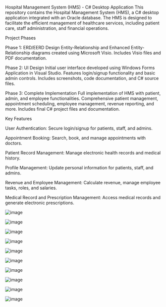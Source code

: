 Hospital Management System (HMS) - C# Desktop Application
This repository contains the Hospital Management System (HMS), a C# desktop application integrated with an Oracle database. The HMS is designed to facilitate the efficient management of healthcare services, including patient care, staff administration, and financial operations.

Project Phases

Phase 1: ERD/EERD Design
Entity-Relationship and Enhanced Entity-Relationship diagrams created using Microsoft Visio.
Includes Visio files and PDF documentation.

Phase 2: UI Design
Initial user interface developed using Windows Forms Application in Visual Studio.
Features login/signup functionality and basic admin controls.
Includes screenshots, code documentation, and C# source files.

Phase 3: Complete Implementation
Full implementation of HMS with patient, admin, and employee functionalities.
Comprehensive patient management, appointment scheduling, employee management, revenue reporting, and more.
Includes final C# project files and documentation.

Key Features

User Authentication: Secure login/signup for patients, staff, and admins.

Appointment Booking: Search, book, and manage appointments with doctors.

Patient Record Management: Manage electronic health records and medical history.

Profile Management: Update personal information for patients, staff, and admins.

Revenue and Employee Management: Calculate revenue, manage employee tasks, roles, and salaries.

Medical Record and Prescription Management: Access medical records and generate electronic prescriptions.

![image](https://github.com/user-attachments/assets/236188da-a905-402f-88f0-8e09260dabe5)

![image](https://github.com/user-attachments/assets/9df8e07d-3a6d-4574-87df-ab51ecc7ad35)

![image](https://github.com/user-attachments/assets/62897be9-7967-42a9-8a8e-84cd91d10df0)

![image](https://github.com/user-attachments/assets/d1a18549-d016-40c6-be2c-8d9223e36201)

![image](https://github.com/user-attachments/assets/f766da34-1e5a-4e0a-a9d4-51244ad67a83)

![image](https://github.com/user-attachments/assets/987d0d2d-7015-4133-8f4f-7277cc70f058)

![image](https://github.com/user-attachments/assets/558e38a7-cea9-4041-8482-80b5c732a3fe)

![image](https://github.com/user-attachments/assets/97173f71-ae65-4f85-bf5c-0ad768ee9cd8)

![image](https://github.com/user-attachments/assets/601926f0-411e-433a-a24d-4b9a3a99ad86)

![image](https://github.com/user-attachments/assets/a26d0096-48e6-484b-b56c-b5282737c38d)





